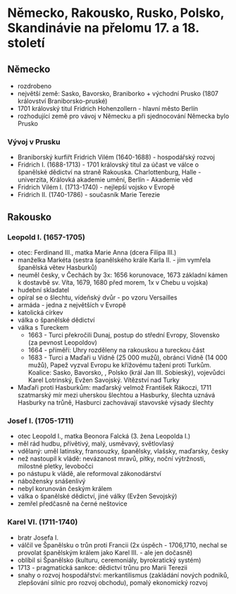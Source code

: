 # Německo, Rakousko, Rusko, Polsko, Skandinávie na přelomu 17. a 18. století

## Německo
  - rozdrobeno
  - největší země: Sasko, Bavorsko, Braniborko + východní Prusko (1807 království Braniborsko-pruské)
  - 1701 královský titul Fridrich Hohenzollern - hlavní město Berlín
  - rozhodující země pro vávoj v Německu a při sjednocování Německa bylo Prusko

### Vývoj v Prusku
  - Braniborský kurfiřt Fridrich Vilém (1640-1688) - hospodářský rozvoj
  - Fridrich I. (1688-1713) - 1701 královský titul za účast ve válce o španělské dědictví na straně Rakouska. Charlottenburg, Halle - univerzita, Královká akademie umění, Berlín - Akademie věd
  - Fridrich Vilém I. (1713-1740) - nejlepší vojsko v Evropě
  - Fridrich II. (1740-1786) - současník Marie Terezie

## Rakousko
### Leopold I. (1657-1705)
  - otec: Ferdinand III., matka Marie Anna (dcera Filipa III.)
  - manželka Markéta (sestra španělského krále Karla II. - jím vymřela španělská větev Hasburků)
  - neuměl česky, v Čechách by 3x: 1656 korunovace, 1673 základní kámen k dostavbě sv. Víta, 1679, 1680 před morem, 1x v Chebu u vojska)
  - hudební skladatel
  - opíral se o šlechtu, vídeňský dvůr - po vzoru Versailles
  - armáda - jedna z největších v Evropě
  - katolická církev
  - válka o španělské dědictví
  - válka s Tureckem
    - 1663 - Turci překročili Dunaj, postup do střední Evropy, Slovensko (za pevnost Leopoldov)
    - 1664 - příměří: Uhry rozděleny na rakouskou a tureckou část
    - 1683 - Turci a Maďaři u Vídně (25 000 mužů), obránci Vídně (14 000 mužů), Papež vyzval Evropu ke křížovému tažení proti Turkům. Koalice: Sasko, Bavorsko, , Polsko (král Jan III. Sobieský), vojevůdci Karel Lotrinský, Evžen Savojský. Vítězství nad Turky
  - Maďaři proti Hasburkům: maďarský velmož František Rákoczi, 1711 szatmarský mír mezi uherskou šlechtou a Hasburky, šlechta uznává Hasburky na trůně, Hasburci zachovávají stavovské výsady šlechty

### Josef I. (1705-1711)
  - otec Leopold I., matka Beonora Falcká (3. žena Leopolda I.)
  - měl rád hudbu, přívětivý, malý, usměvavý, světlovlasý
  - vdělaný: uměl latinsky, fransouzky, španělsky, vlašsky, maďarsky, česky
  - než nastoupil k vládě: nevázanost mravů, pitky, noční výtržnosti, milostné pletky, levobočci
  - po nástupu k vládě, ale reformoval zákonodárství
  - nábožensky snášenlivý
  - nebyl korunován českým králem
  - válka o španělské dědictví, jiné války (Evžen Sevojský)
  - zemřel předčasně na černé neštovice

### Karel VI. (1711-1740)
  - bratr Josefa I.
  - válčil ve Španělsku o trůn proti Francii (2x úspěch - 1706,1710, nechal se provolat španělským králem jako Karel III. - ale jen dočasně)
  - oblíbil si Španělsko (kulturu, ceremoniály, byrokratický systém)
  - 1713 - pragmatická sankce: dědictví trůnu pro Marii Terezii
  - snahy o rozvoj hospodářství: merkantilismus (zakládání nových podniků, zlepšování silnic pro rozvoj obchodu), pomalý ekonomický rozvoj
